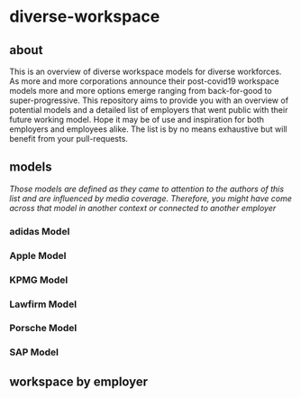 # diverse-workspace

## about
This is an overview of diverse workspace models for diverse workforces. As more and more corporations announce their post-covid19 workspace models more and more options emerge ranging from back-for-good to super-progressive. This repository aims to provide you with an overview of potential models and a detailed list of employers that went public with their future working model. Hope it may be of use and inspiration for both employers and employees alike. The list is by no means exhaustive but will benefit from your pull-requests. 

## models
*Those models are defined as they came to attention to the authors of this list and are influenced by media coverage. Therefore, you might have come across that model in another context or connected to another employer*

### adidas Model

### Apple Model

### KPMG Model

### Lawfirm Model

### Porsche Model

### SAP Model



## workspace by employer
